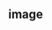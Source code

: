 ## image
<!-- <img> defines an image-->
<img>
<!-- <map> defines a client side image map-->
<map>
<!-- <area> defines an area inside an image map-->
<area>
<!-- <canvas> used to draw graphics on the fly via scripting-->
<canvas>
<!-- <figcaption> defines a caption for a <element> -->
<figcaption>
<!-- <figure> sepecifies self contained content-->
<figure>
<!-- <picture> defines a container for multiple image resources-->
<picture>
<!-- <svg> defines a container for svg graphics scalable vector graphics-->
<svg>

